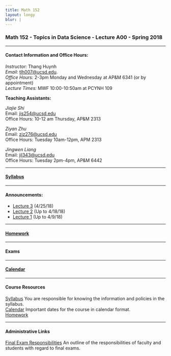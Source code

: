 ```yaml
---
title: Math 152
layout: longy
blur: |
---
```

### Math 152 - Topics in Data Science - Lecture A00 - Spring 2018  

---  

#### Contact Information and Office Hours:  

*Instructor:* Thang Huynh  
*Email:* [tlh007@ucsd.edu][email].    
*Office Hours:* 2-3pm Monday and Wednesday at AP&M 6341 (or by appointment)  
*Lecture Times:* 	MWF	10:00-10:50am at PCYNH	109

[email]: mailto:tlh007@ucsd.edu

**Teaching Assistants:**   

*Jiajie Shi*  
Email: [jis254@ucsd.edu][jiajieemail]    
Office Hours: 10-12 am Thursday, AP&M 2313    

[jiajieemail]: mailto:jis254@ucsd.edu

*Ziyan Zhu*   
Email: [ziz276@ucsd.edu][ziyanemail]    
Office Hours: Tuesday 10am-12pm, APM 2313     

[ziyanemail]: mailto:jis254@ucsd.edu

*Jingwen Liang*   
Email: [jil343@ucsd.edu][jingwenemail]    
Office Hours: Tuesday 2pm-4pm, AP&M 6442     

[jingwenemail]: mailto:jil343@ucsd.edu


--- 

#### [Syllabus][math152Syl]

[math152Syl]:http://thanghuynh.org/teaching/math152syllabus.html


--- 

#### Announcements:   

  - [Lecture 3][math152lec3] (4/25/18)
  - [Lecture 2][math152lec2] (Up to 4/18/18)
  - [Lecture 1][math152lec1] (Up to 4/9/18)   
    
[math152lec3]:http://thanghuynh.org/teaching/Math152_Lecture3.pdf
[math152lec2]:http://thanghuynh.org/teaching/Math152_Lecture2.pdf
[math152lec1]:http://thanghuynh.org/teaching/Math152_Lecture1.pdf

---

#### [Homework][math152HW]

[math152HW]:http://thanghuynh.org/teaching/math152_hw.html
  
---   

#### Exams


---

#### [Calendar][math152Cal]

[math152Cal]:http://thanghuynh.org/teaching/math152_s18_cal.html

---  

#### Course Resources  

[Syllabus][math152Syl] You are responsible for knowing the information and policies in the syllabus.  
[Calendar][math152Cal] Important dates for the course in calendar format.  
[Homework][math152HW]  

[math152Cal]:http://thanghuynh.org/teaching/math152_s18_cal.html
[math152Syl]:http://thanghuynh.org/teaching/math152_syllabus.html
[math152HW]:http://thanghuynh.org/teaching/math152_hw.html

---  

#### Administrative Links  
[Final Exam Responsibilities](http://blink.ucsd.edu/Blink/External/Topics/How_To/0,1260,17998,00.html) An outline of the responsibilities of faculty and students
with regard to final exams.








